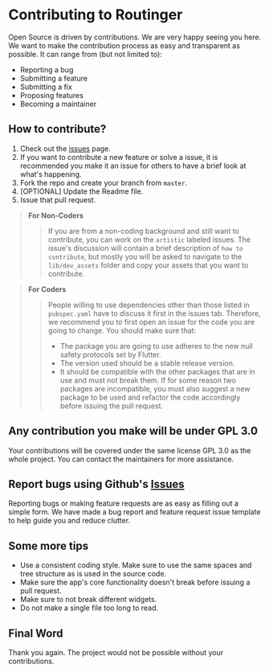 # Contributing to Routinger

Open Source is driven by contributions. We are very happy seeing you here. We want to make the contribution process as easy and transparent as possible. It can range from (but not limited to):
- Reporting a bug
- Submitting a feature
- Submitting a fix
- Proposing features
- Becoming a maintainer

## How to contribute?
1. Check out the [issues](https://github.com/Routinger/routinger/issues) page.
2. If you want to contribute a new feature or solve a issue, it is recommended you make it an issue for others to have a brief look at what's happening.
3. Fork the repo and create your branch from `master`.
4. [OPTIONAL] Update the Readme file.
5. Issue that pull request.

> **For Non-Coders**
>> If you are from a non-coding background and still want to contribute, you can work on the `artistic` labeled issues. The issue's discussion will contain a brief description of `how to contribute`, but mostly you will be asked to navigate to the `lib/dev_assets` folder and copy your assets that you want to contribute.

>**For Coders** 
>>People willing to use dependencies other than those listed in `pubspec.yaml` have to discuss it first in the issues tab. Therefore, we recommend you to first open an issue for the code you are going to change. You should make sure that:
>>-  The package you are going to use adheres to the new null safety protocols set by Flutter.
>>-  The version used should be a stable release version.
>>-  It should be compatible with the other packages that are in use and must not break them. If for some reason two packages are incompatible, you must also suggest a new package to be used and refactor the code accordingly before issuing the pull request.

## Any contribution you make will be under GPL 3.0
Your contributions will be covered under the same license GPL 3.0 as the whole project. You can contact the maintainers for more assistance.

## Report bugs using Github's [Issues](https://github.com/Routinger/routinger/issues)
Reporting bugs or making feature requests are as easy as filling out a simple form. We have made a bug report and feature request issue template to help guide you and reduce clutter.

## Some more tips
- Use a consistent coding style. Make sure to use the same spaces and tree structure as is used in the source code.
- Make sure the app's core functionality doesn't break before issuing a pull request.
- Make sure to not break different widgets.
- Do not make a single file too long to read.

## Final Word
Thank you again. The project would not be possible without your contributions.
